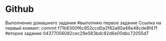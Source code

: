 # Github
Выполнение домашнего задания 
#выполняю первое задание
Ссылка на первый коммит: commit f71b8300f6c852ccd0a2f82a80a46e48cde8f47f
#второе задание 
04377056082cec29e583bdc82d6e00dbc72055d7
